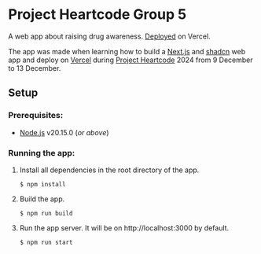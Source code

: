 # Project Heartcode Group 5

A web app about raising drug awareness. [Deployed](https://heartcodegroup5drugs.vercel.app/) on Vercel.

The app was made when learning how to build a [Next.js](https://nextjs.org/) and [shadcn](https://ui.shadcn.com/) web app and deploy on [Vercel](https://vercel.com/) during [Project Heartcode](https://heartcode.scis.smu.edu.sg/) 2024 from 9 December to 13 December.

## Setup
### Prerequisites:
- [Node.js](https://nodejs.org/en/) v20.15.0 (_or above_)

### Running the app:
1. Install all dependencies in the root directory of the app.

    `$ npm install`
1. Build the app.

    `$ npm run build`
1. Run the app server. It will be on http://localhost:3000 by default.

    `$ npm run start`
